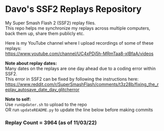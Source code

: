 # Davo's SSF2 Replays Repository
My Super Smash Flash 2 (SSF2) replay files.
<br />This repo helps me synchronize my replays across multiple computers, back them up, share them publicly etc.

Here is my YouTube channel where I upload recordings of some of these replays:
<br />https://www.youtube.com/channel/UC4xPDj5h-MRmTaa8-xIBfaA/videos

**Note about replay dates:**
<br /> Many dates on the replays are one day ahead due to a coding error within SSF2.
<br /> This error in SSF2 can be fixed by following the instructions here: 
<br /> https://www.reddit.com/r/SuperSmashFlash/comments/t3z28b/fixing_the_replay_autosave_date_day_glitcherror

**Note to self:**
<br /> Use `runUpdater.sh` to upload to the repo
<br /> OR run `updateREADME.py` to update the line below before making commits

### Replay Count = 3964 (as of 11/03/22)
